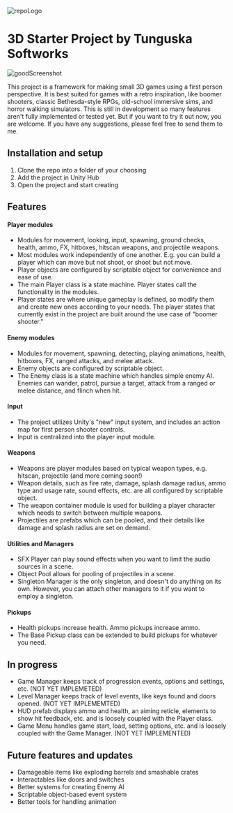 ![repoLogo](https://github.com/fred-rock/3DProjectStarter/assets/4206210/943d9b6a-41bc-48ef-8455-c4b4716d54b7)
# 3D Starter Project by Tunguska Softworks 
![goodScreenshot](https://github.com/fred-rock/3DProjectStarter/assets/4206210/c1d15907-6933-4bdd-8d2c-7288c1bd8b36)

This project is a framework for making small 3D games using a first person perspective. It is best suited for games with a retro inspiration, like boomer shooters, classic Bethesda-style RPGs, old-school immersive sims, and horror walking simulators. This is still in development so many features aren't fully implemented or tested yet. But if you want to try it out now, you are welcome. If you have any suggestions, please feel free to send them to me.

## Installation and setup
1. Clone the repo into a folder of your choosing
2. Add the project in Unity Hub
3. Open the project and start creating

## Features
#### Player modules
* Modules for movement, looking, input, spawning, ground checks, health, ammo, FX, hitboxes, hitscan weapons, and projectile weapons.
* Most modules work independently of one another. E.g. you can build a player which can move but not shoot, or shoot but not move.
* Player objects are configured by scriptable object for convenience and ease of use.
* The main Player class is a state machine. Player states call the functionality in the modules.
* Player states are where unique gameplay is defined, so modify them and create new ones according to your needs. The player states that currently exist in the project are built around the use case of "boomer shooter."

#### Enemy modules
* Modules for movement, spawning, detecting, playing animations, health, hitboxes, FX, ranged attacks, and melee attack.
* Enemy objects are configured by scriptable object.
* The Enemy class is a state machine which handles simple enemy AI. Enemies can wander, patrol, pursue a target, attack from a ranged or melee distance, and flinch when hit.

#### Input
* The project utilizes Unity's "new" input system, and includes an action map for first person shooter controls.
* Input is centralized into the player input module.

#### Weapons
* Weapons are player modules based on typical weapon types, e.g. hitscan, projectile (and more coming soon!)
* Weapon details, such as fire rate, damage, splash damage radius, ammo type and usage rate, sound effects, etc. are all configured by scriptable object.
* The weapon container module is used for building a player character which needs to switch between multiple weapons.
* Projectiles are prefabs which can be pooled, and their details like damage and splash radius are set on demand.

#### Utilities and Managers
* SFX Player can play sound effects when you want to limit the audio sources in a scene.
* Object Pool allows for pooling of projectiles in a scene.
* Singleton Manager is the only singleton, and doesn't do anything on its own. However, you can attach other managers to it if you want to employ a singleton.

#### Pickups
* Health pickups increase health. Ammo pickups increase ammo.
* The Base Pickup class can be extended to build pickups for whatever you need.

## In progress
* Game Manager keeps track of progression events, options and settings, etc. (NOT YET IMPLEMETED)
* Level Manager keeps track of level events, like keys found and doors opened. (NOT YET IMPLEMEMTED)
* HUD prefab displays ammo and health, an aiming reticle, elements to show hit feedback, etc. and is loosely coupled with the Player class.
* Game Menu handles game start, load, setting options, etc. and is loosely coupled with the Game Manager. (NOT YET IMPLEMENTED)

## Future features and updates
* Damageable items like exploding barrels and smashable crates
* Interactables like doors and switches
* Better systems for creating Enemy AI
* Scriptable object-based event system
* Better tools for handling animation
